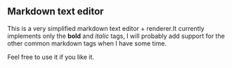 Markdown text editor
--------------------

This is a very simplified markdown text editor + renderer.It currently implements only the **bold** and *italic* tags, I will probably add support for the other common markdown tags when I have some time.

Feel free to use it if you like it.